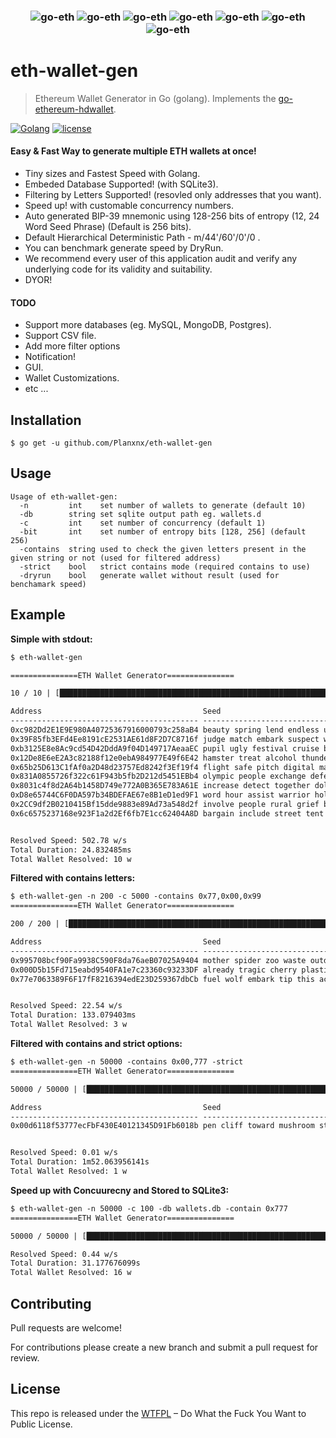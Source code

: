 <h3 align="center">
  <img src="https://user-images.githubusercontent.com/37617738/120087436-1886ed80-c112-11eb-945f-8065957a1dd0.png" alt="go-eth" heigth="100" />
  <img src="https://user-images.githubusercontent.com/37617738/120087436-1886ed80-c112-11eb-945f-8065957a1dd0.png" alt="go-eth" heigth="100" />
  <img src="https://user-images.githubusercontent.com/37617738/120087436-1886ed80-c112-11eb-945f-8065957a1dd0.png" alt="go-eth" heigth="100" />
  <img src="https://user-images.githubusercontent.com/37617738/120087436-1886ed80-c112-11eb-945f-8065957a1dd0.png" alt="go-eth" heigth="100" />
  <img src="https://user-images.githubusercontent.com/37617738/120087436-1886ed80-c112-11eb-945f-8065957a1dd0.png" alt="go-eth" heigth="100" />
  <img src="https://user-images.githubusercontent.com/37617738/120087436-1886ed80-c112-11eb-945f-8065957a1dd0.png" alt="go-eth" heigth="100" />
  <img src="https://user-images.githubusercontent.com/37617738/120087436-1886ed80-c112-11eb-945f-8065957a1dd0.png" alt="go-eth" heigth="100" />
</h3>

# eth-wallet-gen

> Ethereum Wallet Generator in Go (golang). Implements the [go-ethereum-hdwallet](https://github.com/miguelmota/go-ethereum-hdwallet).

[![Golang](https://badges.aleen42.com/src/golang.svg)](https://golang.org/)
[![license](https://img.shields.io/badge/license-WTFPL%20--%20Do%20What%20the%20Fuck%20You%20Want%20to%20Public%20License-green.svg)](https://github.com/Planxnx/eth-wallet-gen/blob/main/LICENSE)

#### Easy & Fast Way to generate multiple ETH wallets at once!

- Tiny sizes and Fastest Speed with Golang.
- Embeded Database Supported! (with SQLite3).
- Filtering by Letters Supported! (resovled only addresses that you want).
- Speed up! with customable concurrency numbers.
- Auto generated BIP-39 mnemonic using 128-256 bits of entropy (12, 24 Word Seed Phrase) (Default is 256 bits).
- Default Hierarchical Deterministic Path - m/44'/60'/0'/0 .
- You can benchmark generate speed by DryRun.
- We recommend every user of this application audit and verify any underlying code for its validity and suitability.
- DYOR!

#### TODO

- Support more databases (eg. MySQL, MongoDB, Postgres).
- Support CSV file.
- Add more filter options
- Notification!
- GUI.
- Wallet Customizations.
- etc ...

## Installation

```
$ go get -u github.com/Planxnx/eth-wallet-gen
```

## Usage

```
Usage of eth-wallet-gen:
  -n         int    set number of wallets to generate (default 10)
  -db        string set sqlite output path eg. wallets.d
  -c         int    set number of concurrency (default 1)
  -bit       int    set number of entropy bits [128, 256] (default 256)
  -contains  string used to check the given letters present in the given string or not (used for filtered address)
  -strict    bool   strict contains mode (required contains to use)
  -dryrun    bool   generate wallet without result (used for benchamark speed)
```

## Example

**Simple with stdout:**

```txt
$ eth-wallet-gen

===============ETH Wallet Generator===============

10 / 10 | [█████████████████████████████████████████████████████████████████████████████████████████████████████████████████████████████████████] | 100.00% | ? p/s | resovled: 10

Address                                    Seed
------------------------------------------ ----------------------------------------------------------------------------------------------------------------------------------------------------------------
0xc982Dd2E1E9E980A40725367916000793c258aB4 beauty spring lend endless unique thing neutral dignity soup beyond park pact accident mosquito barely tuition memory rather salt spend disease execute list input
0x39F85fb3EFd4Ee8191cE2531AE61d8F2D7C8716f judge match embark suspect wonder sea skull immense ahead galaxy tree recycle lyrics ridge slide physical derive equip clever improve recipe quality tattoo link
0xb3125E8e8Ac9cd54D42DddA9f04D149717AeaaEC pupil ugly festival cruise bar shuffle ball mansion unhappy knee chunk spell fetch rude usage wait picture glue effort wrong angry awake common sample
0x12De8E6eE2A3c82188f12e0ebA984977E49f6E42 hamster treat alcohol thunder reopen demise sick burger beauty reflect bird simple few win female moral paddle version awful develop tell cake that sphere
0x65b25D613C1fAf0a2D48d23757Ed8242f3Ef19f4 flight safe pitch digital main civil pumpkin trick harbor announce drastic nerve super net credit brother swift soldier tonight bonus beyond jelly way video
0x831A0855726f322c61F943b5fb2D212d5451EBb4 olympic people exchange defense lizard maple doctor wool scene ask broken bitter moment sweet help slide off buyer guilt boost trial fame ride method
0x8031c4f8d2A64b1458D749e772A0B365E783A61E increase detect together doll include security insect flash arena deputy orchard poem pact dove atom review wash fashion lonely globe over visa remind toddler
0xD8e65744C6F0DA597b34BDEFAE67e8B1eD1ed9F1 word hour assist warrior hold number right when city off frequent tube enrich steel dentist provide million reject dune ship pudding candy annual almost
0x2CC9df2B0210415Bf15dde9883e89Ad73a548d2f involve people rural grief business case fun injury noodle ritual slender flash predict prosper weird expire remind tank knock anger pool network change style
0x6c6575237168e923F1a2d2Ef6fb7E1cc62404A8D bargain include street tent unique vague animal axis turn hockey scatter attitude naive couple adjust cement deny actor average odor estate happy barrel birth


Resolved Speed: 502.78 w/s
Total Duration: 24.832485ms
Total Wallet Resolved: 10 w

```

**Filtered with contains letters:**

```txt
$ eth-wallet-gen -n 200 -c 5000 -contains 0x77,0x00,0x99
===============ETH Wallet Generator===============

200 / 200 | [████████████████████████████████████████████████████████████████████████████████████████████████████████████████████████████████████] | 100.00% | ? p/s | resovled: 3

Address                                    Seed
------------------------------------------ ----------------------------------------------------------------------------------------------------------------------------------------------------------------
0x995708bcf90Fa9938C590F8da76aeB07025A9404 mother spider zoo waste outdoor deposit hire atom judge online seven lemon combine love street problem hope sure chuckle sting brand erosion craft glove
0x000D5b15Fd715eabd9540FA1e7c23360c93233DF already tragic cherry plastic pelican one exclude curve lava luxury text sponsor salad extend cattle memory ticket gate interest island discover body bless tonight
0x77e7063389F6F17fF8216394edE23D259367dbCb fuel wolf embark tip this accident vague face cave echo shift pear between very child draw version face noodle head bubble oblige supreme slot


Resolved Speed: 22.54 w/s
Total Duration: 133.079403ms
Total Wallet Resolved: 3 w
```

**Filtered with contains and strict options:**

```txt
$ eth-wallet-gen -n 50000 -contains 0x00,777 -strict
===============ETH Wallet Generator===============

50000 / 50000 | [██████████████████████████████████████████████████████████████████████████████████████████████████████████████████████████████] | 100.00% | 447 p/s | resovled: 1

Address                                    Seed
------------------------------------------ ----------------------------------------------------------------------------------------------------------------------------------------------------------------
0x00d6118f53777ecFbF430E40121345D91Fb6018b pen cliff toward mushroom stairs finish filter basic slogan exotic bomb senior drip brush coffee include lady tent finish stable evoke wolf lobster frame


Resolved Speed: 0.01 w/s
Total Duration: 1m52.063956141s
Total Wallet Resolved: 1 w
```

**Speed up with Concuurecny and Stored to SQLite3:**

```txt
$ eth-wallet-gen -n 50000 -c 100 -db wallets.db -contain 0x777
===============ETH Wallet Generator===============

50000 / 50000 | [█████████████████████████████████████████████████████████████████████████████████████████████████████████████████████████████] | 100.00% | 1674 p/s | resovled: 16

Resolved Speed: 0.44 w/s
Total Duration: 31.177676099s
Total Wallet Resolved: 16 w
```

## Contributing

Pull requests are welcome!

For contributions please create a new branch and submit a pull request for review.

## License

This repo is released under the [WTFPL](http://www.wtfpl.net/) – Do What the Fuck You Want to Public License.
